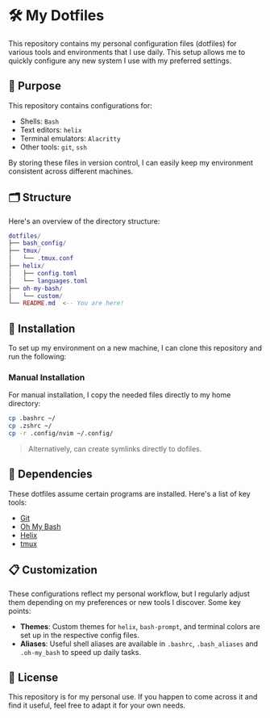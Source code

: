 # 🛠️ My Dotfiles

This repository contains my personal configuration files (dotfiles) for various tools and environments that I use daily. This setup allows me to quickly configure any new system I use with my preferred settings.

## 🎯 Purpose

This repository contains configurations for:

- Shells: `Bash`
- Text editors: `helix`
- Terminal emulators: `Alacritty`
- Other tools: `git`, `ssh`

By storing these files in version control, I can easily keep my environment consistent across different machines.

## 🗂️ Structure

Here's an overview of the directory structure:

```lua
dotfiles/
├── bash_config/
├── tmux/
│   └── .tmux.conf
├── helix/
│   ├── config.toml
│   └── languages.toml
├── oh-my-bash/
│   └── custom/
└── README.md  <-- You are here!
```

## 🚀 Installation

To set up my environment on a new machine, I can clone this repository and run the following:

### Manual Installation

For manual installation, I copy the needed files directly to my home directory:

```bash
cp .bashrc ~/
cp .zshrc ~/
cp -r .config/nvim ~/.config/
```

> Alternatively, can create symlinks directly to dofiles.

## 🧩 Dependencies

These dotfiles assume certain programs are installed. Here's a list of key tools:

- [Git](https://git-scm.com/)
- [Oh My Bash](https://github.com/ohmybash/oh-my-bash)
- [Helix](https://github.com/helix-editor/helix)
- [tmux](https://github.com/tmux/tmux)

## 📋 Customization

These configurations reflect my personal workflow, but I regularly adjust them depending on my preferences or new tools I discover. Some key points:

- **Themes**: Custom themes for `helix`, `bash-prompt`, and terminal colors are set up in the respective config files.
- **Aliases**: Useful shell aliases are available in `.bashrc`, `.bash_aliases` and `.oh-my_bash` to speed up daily tasks.

## 📄 License

This repository is for my personal use. If you happen to come across it and find it useful, feel free to adapt it for your own needs.
